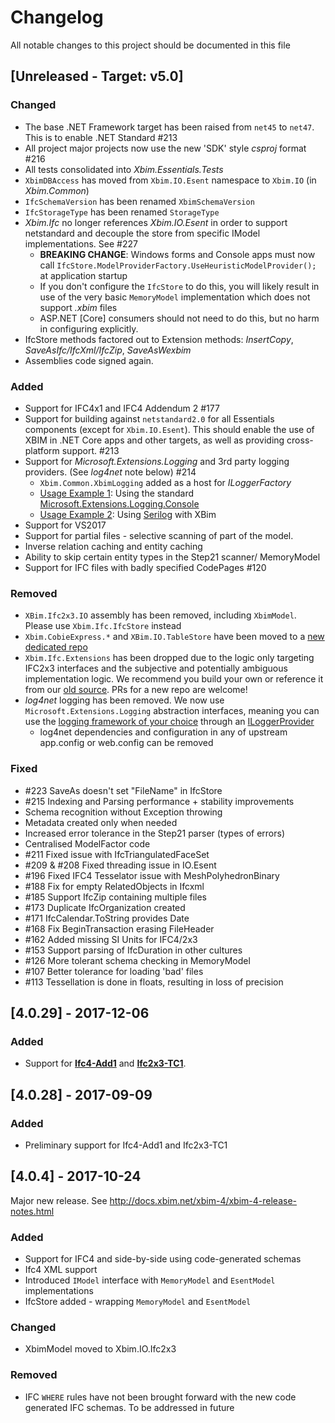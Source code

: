 # Changelog

All notable changes to this project should be documented in this file

## [Unreleased - Target: v5.0]

### Changed
- The base .NET Framework target has been raised from `net45` to `net47`. This is to enable .NET Standard #213
- All project major projects now use the new 'SDK' style *csproj* format #216
- All tests consolidated into *Xbim.Essentials.Tests*
- `XbimDBAccess` has moved from `Xbim.IO.Esent` namespace to `Xbim.IO` (in *Xbim.Common*)
- `IfcSchemaVersion` has been renamed `XbimSchemaVersion`
- `IfcStorageType` has been renamed `StorageType`
- *Xbim.Ifc* no longer references *Xbim.IO.Esent* in order to support netstandard and decouple the store from specific IModel implementations. See #227
  - **BREAKING CHANGE**: Windows forms and Console apps must now call `IfcStore.ModelProviderFactory.UseHeuristicModelProvider();` at application startup
  - If you don't configure the `IfcStore` to do this, you will likely result in use of the very basic `MemoryModel` implementation which does not support *.xbim* files
  - ASP.NET [Core] consumers should not need to do this, but no harm in configuring explicitly.
- IfcStore methods factored out to Extension methods: *InsertCopy*, *SaveAsIfc/IfcXml/IfcZip*, *SaveAsWexbim*
- Assemblies code signed again.

### Added
- Support for IFC4x1 and IFC4 Addendum 2 #177
- Support for building against `netstandard2.0` for all Essentials components (except for `Xbim.IO.Esent`). This should enable the use of XBIM in .NET Core apps and other targets, as well as providing cross-platform support. #213
- Support for *Microsoft.Extensions.Logging* and 3rd party logging providers. (See *log4net* note below) #214
  - `Xbim.Common.XbimLogging` added as a host for *ILoggerFactory*
  - [Usage Example 1](https://github.com/xBimTeam/XbimExchange/blob/60f4d0489042fe46f7cccef515d633b861223bb2/Xbim.Exchange/Program.cs#L252): Using the standard [Microsoft.Extensions.Logging.Console](https://www.nuget.org/packages/Microsoft.Extensions.Logging.Console/)
  - [Usage Example 2]((https://github.com/xBimTeam/XbimWindowsUI/blob/5557cf841670aee7d4f8d902ca25e0a43004b491/XbimXplorer/XplorerMainWindow.xaml.cs#L116)): Using [Serilog](https://serilog.net/) with XBim
- Support for VS2017
- Support for partial files - selective scanning of part of the model.
- Inverse relation caching and entity caching
- Ability to skip certain entity types in the Step21 scanner/ MemoryModel
- Support for IFC files with badly specified CodePages #120

### Removed

- `XBim.Ifc2x3.IO` assembly has been removed, including `XbimModel`. Please use `Xbim.Ifc.IfcStore` instead
- `Xbim.CobieExpress.*` and `XBim.IO.TableStore` have been moved to a [new dedicated repo](https://github.com/xBimTeam/XbimCobieExpress)
- `Xbim.Ifc.Extensions` has been dropped due to the logic only targeting IFC2x3 interfaces and the subjective and potentially ambiguous implementation logic.
We recommend you build your own or reference it from our [old source](https://github.com/xBimTeam/XbimEssentials/tree/a3787e2c5da268543e480c6f5fe16279787c7449/Xbim.Ifc.Extensions).
PRs for a new repo are welcome!
- *log4net* logging has been removed. We now use `Microsoft.Extensions.Logging` abstraction interfaces, meaning you can use the 
[logging framework of your choice](https://github.com/aspnet/Extensions/blob/master/src/Logging/README.md) through an 
[ILoggerProvider](https://blog.stephencleary.com/2018/06/microsoft-extensions-logging-part-2-types.html#iloggerprovider)
  - log4net dependencies and configuration in any of upstream app.config or web.config can be removed

### Fixed

- #223 SaveAs doesn't set "FileName" in IfcStore
- #215 Indexing and Parsing performance + stability improvements
- Schema recognition without Exception throwing
- Metadata created only when needed
- Increased error tolerance in the Step21 parser (types of errors)
- Centralised ModelFactor code
- #211 Fixed issue with IfcTriangulatedFaceSet
- #209 & #208 Fixed threading issue in IO.Esent
- #196 Fixed IFC4 Tesselator issue with MeshPolyhedronBinary
- #188 Fix for empty RelatedObjects in Ifcxml
- #185 Support IfcZip containing multiple files
- #173 Duplicate IfcOrganization created
- #171 IfcCalendar.ToString provides Date
- #168 Fix BeginTransaction erasing FileHeader
- #162 Added missing SI Units for IFC4/2x3
- #153 Support parsing of IfcDuration in other cultures
- #126 More tolerant schema checking in MemoryModel
- #107 Better tolerance for loading 'bad' files
- #113 Tessellation is done in floats, resulting in loss of precision

## [4.0.29] - 2017-12-06

### Added
- Support for [**Ifc4-Add1**](http://www.buildingsmart-tech.org/specifications/ifc-releases/ifc4-add1-release) and
[**Ifc2x3-TC1**](http://www.buildingsmart-tech.org/specifications/ifc-releases/ifc2x3-tc1-release/summary).

## [4.0.28] - 2017-09-09
### Added
- Preliminary support for Ifc4-Add1 and Ifc2x3-TC1

## [4.0.4] - 2017-10-24

Major new release. See http://docs.xbim.net/xbim-4/xbim-4-release-notes.html
### Added
- Support for IFC4 and side-by-side using code-generated schemas
- Ifc4 XML support
- Introduced `IModel` interface with `MemoryModel` and `EsentModel` implementations
- IfcStore added - wrapping `MemoryModel` and `EsentModel`

### Changed

- XbimModel moved to Xbim.IO.Ifc2x3

### Removed

- IFC `WHERE` rules have not been brought forward with the new code generated IFC schemas. To be addressed in future
